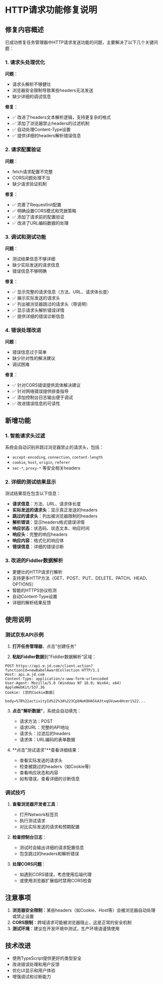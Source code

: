 # HTTP请求功能修复说明

## 修复内容概述

已成功修复任务管理器中HTTP请求发送功能的问题，主要解决了以下几个关键问题：

### 1. 请求头处理优化

**问题**：
- 请求头解析不够健壮
- 浏览器安全限制导致某些headers无法发送
- 缺少详细的调试信息

**修复**：
- ✅ 改进了headers文本解析逻辑，支持更复杂的格式
- ✅ 添加了浏览器禁止headers的过滤机制
- ✅ 自动处理Content-Type设置
- ✅ 提供详细的headers解析错误信息

### 2. 请求配置验证

**问题**：
- fetch请求配置不完整
- CORS问题处理不当
- 缺少请求验证机制

**修复**：
- ✅ 完善了RequestInit配置
- ✅ 明确设置CORS模式和凭据策略
- ✅ 添加了请求前的配置验证
- ✅ 改进了URL编码数据的处理

### 3. 调试和测试功能

**问题**：
- 测试结果信息不够详细
- 缺少实际发送的请求信息
- 错误信息不够明确

**修复**：
- ✅ 显示完整的请求信息（方法、URL、请求体长度）
- ✅ 展示实际发送的请求头
- ✅ 列出被浏览器跳过的请求头（带说明）
- ✅ 显示请求头解析错误详情
- ✅ 提供详细的错误诊断信息

### 4. 错误处理改进

**问题**：
- 错误信息过于简单
- 缺少针对性的解决建议
- 调试困难

**修复**：
- ✅ 针对CORS错误提供具体解决建议
- ✅ 针对网络错误提供排查指导
- ✅ 添加控制台日志输出便于调试
- ✅ 改进错误信息的可读性

## 新增功能

### 1. 智能请求头过滤
系统会自动识别并跳过浏览器禁止的请求头，包括：
- `accept-encoding`, `connection`, `content-length`
- `cookie`, `host`, `origin`, `referer`
- `sec-*`, `proxy-*` 等安全相关headers

### 2. 详细的测试结果显示
测试结果现在包含以下信息：
- **请求信息**：方法、URL、请求体长度
- **实际发送的请求头**：显示真正发送的headers
- **跳过的请求头**：列出被浏览器限制的headers
- **解析错误**：显示headers格式错误详情
- **响应状态**：状态码、状态文本、响应时间
- **响应头**：完整的响应headers
- **响应内容**：格式化的响应体
- **错误信息**：详细的错误诊断

### 3. 改进的Fiddler数据解析
- 更健壮的HTTP请求行解析
- 支持更多HTTP方法（GET、POST、PUT、DELETE、PATCH、HEAD、OPTIONS）
- 智能的HTTPS协议检测
- 自动Content-Type设置
- 详细的解析结果反馈

## 使用说明

### 测试京东API示例

1. **打开任务管理器**，点击"创建任务"

2. **粘贴Fiddler数据**到"Fiddler数据解析"区域：
```
POST https://api.m.jd.com/client.action?functionId=newBabelAwardCollection HTTP/1.1
Host: api.m.jd.com
Content-Type: application/x-www-form-urlencoded
User-Agent: Mozilla/5.0 (Windows NT 10.0; Win64; x64) AppleWebKit/537.36
Cookie: [您的Cookie数据]

body=%7B%22activityId%22%3A%223CpbNoK8HA5kA3txqGVuwe4Hcmri%22...
```

3. **点击"解析数据"**，系统会自动填充：
   - 请求方法：POST
   - 请求URL：完整的API地址
   - 请求头：过滤后的headers
   - 请求体：URL编码的表单数据

4. **点击"测试请求"**查看详细结果：
   - 查看实际发送的请求头
   - 检查被跳过的headers（如Cookie等）
   - 查看响应状态和内容
   - 如有错误，查看详细的诊断信息

### 调试技巧

1. **查看浏览器开发者工具**：
   - 打开Network标签页
   - 执行测试请求
   - 对比实际发送的请求和预期配置

2. **检查控制台日志**：
   - 测试时会输出详细的请求配置信息
   - 包含跳过的headers和解析错误

3. **处理CORS问题**：
   - 如遇到CORS错误，考虑使用后端代理
   - 或使用浏览器扩展临时禁用CORS检查

## 注意事项

1. **浏览器安全限制**：某些headers（如Cookie、Host等）会被浏览器自动处理或禁止设置
2. **CORS限制**：跨域请求可能被浏览器阻止，这是正常的安全机制
3. **测试环境**：建议在开发环境中测试，生产环境请谨慎使用

## 技术改进

- 使用TypeScript提供更好的类型安全
- 改进错误处理和用户反馈
- 优化UI显示和用户体验
- 增强调试和诊断能力
